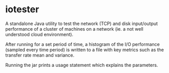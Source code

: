 iotester
=============

A standalone Java utility to test the network (TCP) and disk input/output performance of a cluster of machines on a network (ie. a not well understood cloud environment). 

After running for a set period of time, a histogram of the I/O performance (sampled every time period) is written to a file with key metrics such as the transfer rate mean and variance. 

Running the jar prints a usage statement which explains the parameters. 
